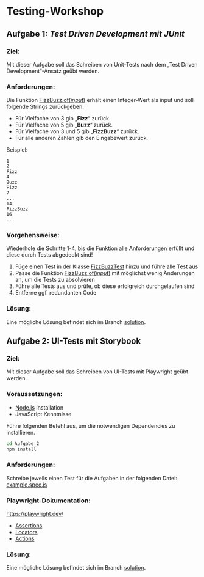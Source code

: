 # Testing-Workshop

## Aufgabe 1: *Test Driven Development mit JUnit*

### Ziel:
Mit dieser Aufgabe soll das Schreiben von Unit-Tests nach dem „Test Driven Development“-Ansatz geübt werden.

### Anforderungen:
Die Funktion [FizzBuzz.of(*input*)](./Aufgabe_1/src/FizzBuzz.java) erhält einen Integer-Wert als input und soll folgende Strings zurückgeben:
* Für Vielfache von 3 gib „**Fizz**“ zurück.
* Für Vielfache von 5 gib „**Buzz**“ zurück.
* Für Vielfache von 3 und 5 gib „**FizzBuzz**“ zurück.
* Für alle anderen Zahlen gib den Eingabewert zurück.

Beispiel:
```
1
2
Fizz
4
Buzz
Fizz
7
...
14
FizzBuzz
16
...
```

### Vorgehensweise:
Wiederhole die Schritte 1-4, bis die Funktion alle Anforderungen erfüllt und diese durch Tests abgedeckt sind!

1. Füge einen Test in der Klasse [FizzBuzzTest](./Aufgabe_1/src/FizzBuzzTest.java) hinzu und führe alle Test aus
2. Passe die Funktion [FizzBuzz.of(*input*)](./Aufgabe_1/src/FizzBuzz.java) mit möglichst wenig Änderungen an, um die Tests zu absolvieren
3. Führe alle Tests aus und prüfe, ob diese erfolgreich durchgelaufen sind
4. Entferne ggf. redundanten Code

### Lösung:
Eine mögliche Lösung befindet sich im Branch [solution](/../../tree/solution).


## Aufgabe 2: UI-Tests mit Storybook

### Ziel:
Mit dieser Aufgabe soll das Schreiben von UI-Tests mit Playwright geübt werden.

### Voraussetzungen:
- [Node.js](https://nodejs.org/en/download/prebuilt-binaries) Installation
- JavaScript Kenntnisse

Führe folgenden Befehl aus, um die notwendigen Dependencies zu installieren.
```bash
cd Aufgabe_2
npm install
```

### Anforderungen:
Schreibe jeweils einen Test für die Aufgaben in der folgenden Datei: [example.spec.js](./Aufgabe_2/tests/example.spec.js)

### Playwright-Dokumentation:

https://playwright.dev/
- [Assertions](https://playwright.dev/docs/test-assertions)
- [Locators](https://playwright.dev/docs/locators)
- [Actions](https://playwright.dev/docs/input)

### Lösung:
Eine mögliche Lösung befindet sich im Branch [solution](/../../tree/solution).